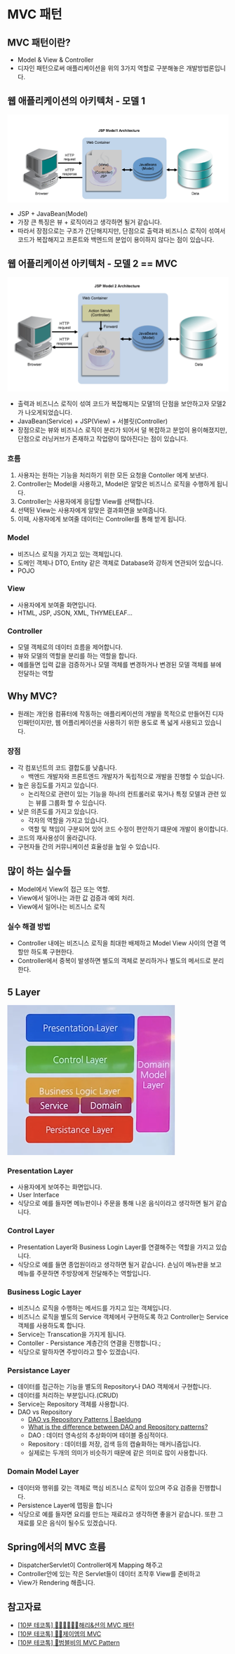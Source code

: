 # MVC 패턴

## MVC 패턴이란?

- Model & View & Controller
- 디자인 패턴으로써 애플리케이션을 위의 3가지 역할로 구분해놓은 개발방법론입니다.

## 웹 애플리케이션의 아키텍처 - 모델 1

![mvc-pattern-1](https://github.com/ksy90101/TIL/blob/master/spring/img/mvc-pattern-1.png?raw=ture)

- JSP + JavaBean(Model)
- 가장 큰 특징은 뷰 + 로직이라고 생각하면 될거 같습니다.
- 따라서 장점으로는 구조가 간단해지지만, 단점으로 출력과 비즈니스 로직이 섞여서 코드가 복잡해지고 프론트와 백엔드의 분업이 용이하지 않다는 점이 있습니다.

## 웹 어플리케이션 아키텍처 - 모델 2 == MVC

![mvc-pattern-2](https://github.com/ksy90101/TIL/blob/master/spring/img/mvc-pattern-2.png?raw=ture)

- 출력과 비즈니스 로직이 섞여 코드가 복잡해지는 모델1의 단점을 보안하고자 모델2가 나오게되었습니다.
- JavaBean(Service) + JSP(View) + 서블릿(Controller)
- 장점으로는 뷰와 비즈니스 로직이 분리가 되어서 덜 복잡하고 분업이 용이해졌지만, 단점으로 러닝커브가 존재하고 작업량이 많아진다는 점이 있습니다.

### 흐름

1. 사용자는 원하는 기능을 처리하기 위한 모든 요청을 Contoller 에게 보낸다.
2. Controller는 Model을 사용하고, Model은 알맞은 비즈니스 로직을 수행하게 됩니다.
3. Controller는 사용자에게 응답할 View를 선택합니다.
4. 선택된 View는 사용자에게 알맞은 결과화면을 보여줍니다.
5. 이때, 사용자에게 보여줄 데이터는 Controller를 통해 받게 됩니다.

### Model

- 비즈니스 로직을 가지고 있는 객체입니다.
- 도메인 객체나 DTO, Entity 같은 객체로 Database와 강하게 연관되어 있습니다.
- POJO

### View

- 사용자에게 보여줄 화면입니다.
- HTML, JSP, JSON, XML, THYMELEAF...

### Controller

- 모델 객체로의 데이터 흐름을 제어합니다.
- 뷰와 모델의 역할을 분리를 하는 역할을 합니다.
- 예를들면 입력 값을 검증하거나 모델 객체를 변경하거나 변경된 모델 객체를 뷰에 전달하는 역할

## Why MVC?

- 원래는 개인용 컴퓨터에 작동하는 애플리케이션의 개발을 목적으로 만들어진 디자인패턴이지만, 웹 어플리케이션을 사용하기 위한 용도로 폭 넓게 사용되고 있습니다.

### 장점

- 각 컴포넌트의 코드 결합도를 낮춥니다.
    - 백엔드 개발자와 프론트엔드 개발자가 독립적으로 개발을 진행할 수 있습니다.
- 높은 응집도를 가지고 있습니다.
    - 논리적으로 관련이 있는 기능을 하나의 컨트롤러로 묶거나 특정 모델과 관련 있는 뷰를 그룹화 할 수 있습니다.
- 낮은 의존도를 가지고 있습니다.
    - 각자의 역할을 가지고 있습니다.
    - 역할 및 책임이 구분되어 있어 코드 수정이 편안하기 떄문에 개발이 용이합니다.
- 코드의 재사용성이 올라갑니다.
- 구현자들 간의 커뮤니케이션 효율성을 높일 수 있습니다.

## 많이 하는 실수들

- Model에서 View의 접근 또는 역할.
- View에서 일어나는 과한 값 검증과 예외 처리.
- View에서 일어나는 비즈니스 로직

### 실수 해결 방법

- Controller 내에는 비즈니스 로직을 최대한 배제하고 Model View 사이의 연결 역할만 하도록 구현한다.
- Controller에서 중복이 발생하면 별도의 객체로 분리하거나 별도의 메서드로 분리한다.

## 5 Layer

![mvc-pattern-3](https://github.com/ksy90101/TIL/blob/master/spring/img/mvc-pattern-3.png?raw=ture)

### Presentation Layer

- 사용자에게 보여주는 화면입니다.
- User Interface
- 식당으로 예를 들자면 메뉴판이나 주문을 통해 나온 음식이라고 생각하면 될거 같습니다.

### Control Layer

- Presentation Layer와 Business Login Layer를 연결해주는 역할을 가지고 있습니다.
- 식당으로 예를 들면 종업원이라고 생각하면 될거 같습니다. 손님이 메뉴판을 보고 메뉴를 주문하면 주방장에게 전달해주는 역할입니다.

### Business Logic Layer

- 비즈니스 로직을 수행하는 메서드를 가지고 있는 객체입니다.
- 비즈니스 로직을 별도의 Service 객체에서 구현하도록 하고 Controller는 Service 객체를 사용하도록 합니다.
- Service는 Transcation을 가지게 됩니다.
- Contoller - Persistance 계층간의 연결을 진행합니다.;
- 식당으로 말하자면 주방이라고 할수 있겠습니다.

### Persistance Layer

- 데이터를 접근하는 기능을 별도의 Repository나 DAO 객체에서 구현합니다.
- 데이터를 처리하는 부분입니다.(CRUD)
- Service는 Repository 객체를 사용합니다.
- DAO vs Repository
  - [DAO vs Repository Patterns | Baeldung](https://www.baeldung.com/java-dao-vs-repository)
  - [What is the difference between DAO and Repository patterns?](https://stackoverflow.com/questions/8550124/what-is-the-difference-between-dao-and-repository-patterns)
  - DAO : 데이터 영속성의 추상화이며 테이블 중심적이다.
  - Repository : 데이터를 저장, 검색 등의 캡슐화하는 매커니즘입니다.
  - 실제로는 두개의 의미가 비슷하기 때문에 같은 의미로 많이 사용합니다.
  
### Domain Model Layer

- 데이터와 행위를 갖는 객체로 핵심 비즈니스 로직이 있으며 주요 검증을 진행합니다.
- Persistence Layer에 맵핑을 합니다
- 식당으로 예를 들자면 요리를 만드는 재료라고 생각하면 좋을거 같습니다. 또한 그 재료를 모은 음식이 될수도 있겠습니다.

## Spring에서의 MVC 흐름

- DispatcherServlet이 Controller에게 Mapping 해주고
- Controller안에 있는 작은 Servlet들이 데이터 조작후 View를 준비하고
- View가 Rendering 해줍니다.

## 참고자료

- [[10분 테코톡] 👩🏻‍💻👨🏻‍💻해리&션의 MVC 패턴](https://www.youtube.com/watch?v=uoVNJkyXX0I&t=229s)
- [[10분 테코톡] 🙋‍♂️제이엠의 MVC](https://www.youtube.com/watch?v=nMolWzTT-dU)
- [[10분 테코톡] 🐝범블비의 MVC Pattern](https://www.youtube.com/watch?v=es1ckjHOzTI)
